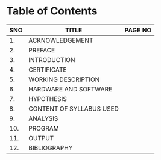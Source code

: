 # Table of Contents
|SNO|TITLE|PAGE NO|
|--|--|--|
|1.|ACKNOWLEDGEMENT  |  |
|2.|PREFACE  |  |
|3.|INTRODUCTION  |  |
|4.|CERTIFICATE  |  |
|5.|WORKING DESCRIPTION  |  |
|6.|HARDWARE AND SOFTWARE  |  |
|7.|HYPOTHESIS  |  |
|8.|CONTENT OF SYLLABUS USED  |  |
|9.|ANALYSIS  |  |
|10.|PROGRAM  |  |
|11.|OUTPUT  |  |
|12.|BIBLIOGRAPHY  |  |